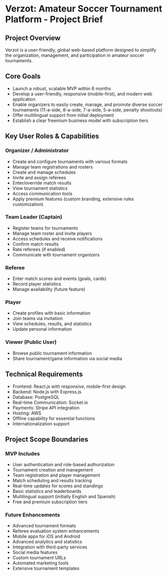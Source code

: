 # Verzot: Amateur Soccer Tournament Platform - Project Brief

## Project Overview
Verzot is a user-friendly, global web-based platform designed to simplify the organization, management, and participation in amateur soccer tournaments.

## Core Goals
- Launch a robust, scalable MVP within 6 months
- Develop a user-friendly, responsive (mobile-first), and modern web application
- Enable organizers to easily create, manage, and promote diverse soccer tournaments (11-a-side, 8-a-side, 7-a-side, 5-a-side, penalty shootouts)
- Offer multilingual support from initial deployment
- Establish a clear freemium business model with subscription tiers

## Key User Roles & Capabilities

### Organizer / Administrator
- Create and configure tournaments with various formats
- Manage team registrations and rosters
- Create and manage schedules
- Invite and assign referees
- Enter/override match results
- View tournament statistics
- Access communication tools
- Apply premium features (custom branding, extensive rules customization)

### Team Leader (Captain)
- Register teams for tournaments
- Manage team roster and invite players
- Access schedules and receive notifications
- Confirm match results
- Rate referees (if enabled)
- Communicate with tournament organizers

### Referee
- Enter match scores and events (goals, cards)
- Record player statistics
- Manage availability (future feature)

### Player
- Create profiles with basic information
- Join teams via invitation
- View schedules, results, and statistics
- Update personal information

### Viewer (Public User)
- Browse public tournament information
- Share tournament/game information via social media

## Technical Requirements
- Frontend: React.js with responsive, mobile-first design
- Backend: Node.js with Express.js
- Database: PostgreSQL
- Real-time Communication: Socket.io
- Payments: Stripe API integration
- Hosting: AWS
- Offline capability for essential functions
- Internationalization support

## Project Scope Boundaries

### MVP Includes
- User authentication and role-based authorization
- Tournament creation and management
- Team registration and player management
- Match scheduling and results tracking
- Real-time updates for scores and standings
- Basic statistics and leaderboards
- Multilingual support (initially English and Spanish)
- Free and premium subscription tiers

### Future Enhancements
- Advanced tournament formats
- Referee evaluation system enhancements
- Mobile apps for iOS and Android
- Advanced analytics and statistics
- Integration with third-party services
- Social media features
- Custom tournament URLs
- Automated marketing tools
- Extensive tournament templates 